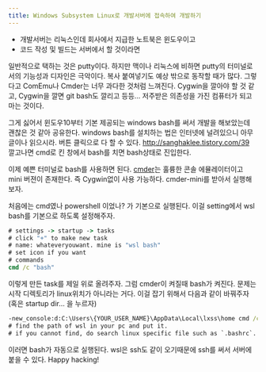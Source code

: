 ```yaml
---
title: Windows Subsystem Linux로 개발서버에 접속하여 개발하기
---
```


- 개발서버는 리눅스인데 회사에서 지급한 노트북은 윈도우이고
- 코드 작성 및 빌드는 서버에서 할 것이라면

일반적으로 택하는 것은 putty이다. 하지만 맥이나 리눅스에 비하면 putty의 터미널로서의 기능성과 디자인은 극악이다. 복사 붙여넣기도 예상 밖으로 동작할 때가 많다. 그렇다고 ComEmu나 Cmder는 너무 과다한 것처럼 느껴진다. Cygwin을 깔아야 할 것 같고, Cygwin을 깔면 git bash도 깔리고 등등... 저주받은 의존성을 가진 컴퓨터가 되고 마는 것이다.

그게 싫어서 윈도우10부터 기본 제공되는 windows bash를 써서 개발을 해보았는데 괜찮은 것 같아 공유한다.
windows bash를 설치하는 법은 인터넷에 널려있으니 아무 글이나 읽으시라. 버튼 클릭으로 다 할 수 있다.
<http://sanghaklee.tistory.com/39>
깔고나면 cmd로 킨 창에서 bash를 치면 bash상태로 진입한다.

이제 예쁜 터미널로 bash를 사용하면 된다. [cmder](http://cmder.net/)는 훌륭한 콘솔 에뮬레이터이고 mini 버젼이 존재한다. 즉 Cygwin없이 사용 가능하다. cmder-mini를 받아서 실행해보자.

처음에는 cmd였나 powershell 이었나? 가 기본으로 실행된다. 이걸 setting에서 wsl bash를 기본으로 하도록 설정해주자.

```cmd
# settings -> startup -> tasks
# click "+" to make new task
# name: whateveryouwant. mine is "wsl bash"
# set icon if you want
# commands
cmd /c "bash"
```

이렇게 만든 task를 제일 위로 올려주자. 그럼 cmder이 켜질때 bash가 켜진다. 문제는 시작 디렉토리가 linux위치가 아니라는 거다. 이걸 잡기 위해서 다음과 같이 바꿔주자(혹은 startup dir... 을 누르자)

```cmd
-new_console:d:C:\Users\{YOUR_USER_NAME}\AppData\Local\lxss\home cmd /c "bash"
# find the path of wsl in your pc and put it.
# if you cannot find, do search linux specific file such as `.bashrc`. It may be in somewhere down "AppData".
```

이러면 bash가 자동으로 실행된다. wsl은 ssh도 같이 오기때문에 ssh를 써서 서버에 붙을 수 있다.
Happy hacking!
